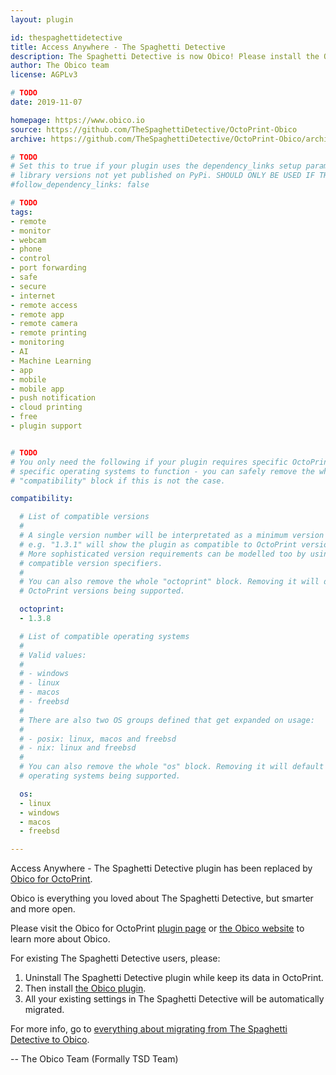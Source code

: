 ```yaml
---
layout: plugin

id: thespaghettidetective
title: Access Anywhere - The Spaghetti Detective
description: The Spaghetti Detective is now Obico! Please install the Obico plugin instead.
author: The Obico team
license: AGPLv3

# TODO
date: 2019-11-07

homepage: https://www.obico.io
source: https://github.com/TheSpaghettiDetective/OctoPrint-Obico
archive: https://github.com/TheSpaghettiDetective/OctoPrint-Obico/archive/master.zip

# TODO
# Set this to true if your plugin uses the dependency_links setup parameter to include
# library versions not yet published on PyPi. SHOULD ONLY BE USED IF THERE IS NO OTHER OPTION!
#follow_dependency_links: false

# TODO
tags:
- remote
- monitor
- webcam
- phone
- control
- port forwarding
- safe
- secure
- internet
- remote access
- remote app
- remote camera
- remote printing
- monitoring
- AI
- Machine Learning
- app
- mobile
- mobile app
- push notification
- cloud printing
- free
- plugin support


# TODO
# You only need the following if your plugin requires specific OctoPrint versions or
# specific operating systems to function - you can safely remove the whole
# "compatibility" block if this is not the case.

compatibility:

  # List of compatible versions
  #
  # A single version number will be interpretated as a minimum version requirement,
  # e.g. "1.3.1" will show the plugin as compatible to OctoPrint versions 1.3.1 and up.
  # More sophisticated version requirements can be modelled too by using PEP440
  # compatible version specifiers.
  #
  # You can also remove the whole "octoprint" block. Removing it will default to all
  # OctoPrint versions being supported.

  octoprint:
  - 1.3.8

  # List of compatible operating systems
  #
  # Valid values:
  #
  # - windows
  # - linux
  # - macos
  # - freebsd
  #
  # There are also two OS groups defined that get expanded on usage:
  #
  # - posix: linux, macos and freebsd
  # - nix: linux and freebsd
  #
  # You can also remove the whole "os" block. Removing it will default to all
  # operating systems being supported.

  os:
  - linux
  - windows
  - macos
  - freebsd

---
```


<p class="alert alert-warning">Access Anywhere - The Spaghetti Detective plugin has been
replaced by <a href="/plugins/obico/">Obico for OctoPrint</a>.</p>

Obico is everything you loved about The Spaghetti Detective, but smarter and more open.

Please visit the Obico for OctoPrint [plugin page](/plugins/obico/) or [the Obico
website](https://obico.io) to learn more about Obico.

For existing The Spaghetti Detective users, please:

1. Uninstall The Spaghetti Detective plugin while keep its data in OctoPrint.
2. Then install [the Obico plugin](/plugins/obico/).
3. All your existing settings in The Spaghetti Detective will be automatically migrated.

For more info, go to [everything about migrating from The Spaghetti Detective to
Obico](https://www.obico.io/docs/user-guides/move-from-tsd-to-obico-in-octoprint/).


-- The Obico Team (Formally TSD Team)
